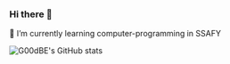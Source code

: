 ### Hi there 👋
🌱 I’m currently learning computer-programming in SSAFY


![G00dBE's GitHub stats](https://github-readme-stats.vercel.app/api?username=G00dBE&show_icons=true&theme=radical)

<!--
**G00dBE/G00dBE** is a ✨ _special_ ✨ repository because its `README.md` (this file) appears on your GitHub profile.

Here are some ideas to get you started:

- 🔭 I’m currently working on ...

- 👯 I’m looking to collaborate on ...
- 🤔 I’m looking for help with ...
- 💬 Ask me about ...
- 📫 How to reach me: ...
- 😄 Pronouns: ...
- ⚡ Fun fact: ...
-->
